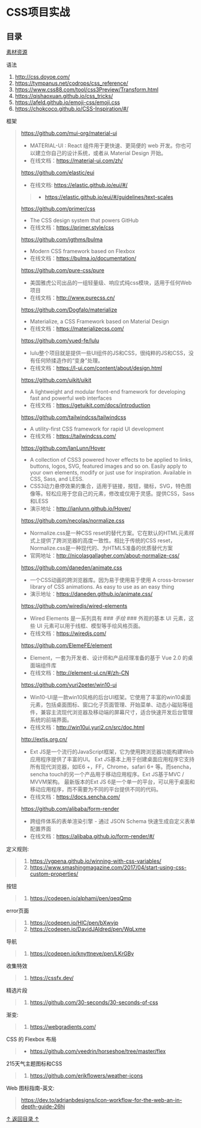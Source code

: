 CSS项目实战
===================================
## 目录

[素材资源](https://sandunppt.com/ "ppt，图片，字体，插件，还有一些在线办公的一些工具箱等等")

语法
1. http://css.doyoe.com/
2. https://tympanus.net/codrops/css_reference/
3. https://www.css88.com/tool/css3Preview/Transform.html
4. https://qishaoxuan.github.io/css_tricks/
5. https://afeld.github.io/emoji-css/emoji.css
6. https://chokcoco.github.io/CSS-Inspiration/#/

框架
> https://github.com/mui-org/material-ui
> * MATERIAL-UI : React 组件用于更快速、更简便的 web 开发。你也可以建立你自己的设计系统，或者从 Material Design 开始。
> * 在线文档：https://material-ui.com/zh/
>
> https://github.com/elastic/eui
> * 在线文档: https://elastic.github.io/eui/#/
> > * https://elastic.github.io/eui/#/guidelines/text-scales 
>
> https://github.com/primer/css
> * The CSS design system that powers GitHub 
> * 在线文档：https://primer.style/css
>
> https://github.com/jgthms/bulma
> * Modern CSS framework based on Flexbox
> * 在线文档：https://bulma.io/documentation/
>
> https://github.com/pure-css/pure 
> * 美国雅虎公司出品的一组轻量级、响应式纯css模块，适用于任何Web项目
> * 在线文档：http://www.purecss.cn/
>
> https://github.com/Dogfalo/materialize
> * Materialize, a CSS Framework based on Material Design
> * 在线文档：https://materializecss.com/
>
> https://github.com/yued-fe/lulu
> * lulu整个项目就是提供一些UI组件的JS和CSS，很纯粹的JS和CSS，没有任何矫揉造作的“变身”处理。
> * 在线文档：https://l-ui.com/content/about/design.html
>
> https://github.com/uikit/uikit
> * A lightweight and modular front-end framework for developing fast and powerful web interfaces 
> * 在线文档：https://getuikit.com/docs/introduction
>
> https://github.com/tailwindcss/tailwindcss
> * A utility-first CSS framework for rapid UI development
> * 在线文档：https://tailwindcss.com/
>
>  https://github.com/IanLunn/Hover
> * A collection of CSS3 powered hover effects to be applied to links, buttons, logos, SVG, featured images and so on. Easily apply to your own elements, modify or just use for inspiration. Available in CSS, Sass, and LESS.
> * CSS3动力悬停效果的集合，适用于链接，按钮，徽标，SVG，特色图像等。轻松应用于您自己的元素，修改或仅用于灵感。提供CSS，Sass和LESS
> * 演示地址：http://ianlunn.github.io/Hover/
>
> https://github.com/necolas/normalize.css
> * Normalize.css是一种CSS reset的替代方案。它在默认的HTML元素样式上提供了跨浏览器的高度一致性。相比于传统的CSS reset，Normalize.css是一种现代的、为HTML5准备的优质替代方案
> * 官网地址：http://nicolasgallagher.com/about-normalize-css/
>
> https://github.com/daneden/animate.css
> * 一个CSS动画的跨浏览器库。因为易于使用易于使用 A cross-browser library of CSS animations. As easy to use as an easy thing
> * 演示地址：https://daneden.github.io/animate.css/
>
> https://github.com/wiredjs/wired-elements
> * Wired Elements 是一系列具有 ### *手绘* ### 外观的基本 UI 元素，这些 UI 元素可以用于线框、模型等手绘风格页面。 
> * 在线文档：https://wiredjs.com/ 
>
> https://github.com/ElemeFE/element
> * Element，一套为开发者、设计师和产品经理准备的基于 Vue 2.0 的桌面端组件库 
> * 在线文档：http://element-ui.cn/#/zh-CN
>
> https://github.com/yuri2peter/win10-ui
> * Win10-UI是一款win10风格的后台UI框架。它使用了丰富的win10桌面元素，包括桌面图标、窗口化子页面管理、开始菜单、动态小磁贴等组件，兼容主流现代浏览器及移动端的屏幕尺寸，适合快速开发后台管理系统的前端界面。
> * 在线文档：http://win10ui.yuri2.cn/src/doc.html
> 
> http://extjs.org.cn/
> * Ext JS是一个流行的JavaScript框架，它为使用跨浏览器功能构建Web应用程序提供了丰富的UI。 Ext JS基本上用于创建桌面应用程序它支持所有现代浏览器，如IE6 +，FF，Chrome，safari 6+ 等。而sencha，sencha touch的另一个产品用于移动应用程序。Ext JS基于MVC / MVVM架构。 最新版本的Ext JS 6是一个单一的平台，可以用于桌面和移动应用程序，而不需要为不同的平台提供不同的代码。
> * 在线文档：https://docs.sencha.com/
> 
> https://github.com/alibaba/form-render
> * 跨组件体系的表单渲染引擎 - 通过 JSON Schema 快速生成自定义表单配置界面
> * 在线文档：https://alibaba.github.io/form-render/#/

定义规则:
> 1. https://vgpena.github.io/winning-with-css-variables/
> 2. https://www.smashingmagazine.com/2017/04/start-using-css-custom-properties/

按钮
> 1. https://codepen.io/alphami/pen/qeqQmp

error页面
> 1. https://codepen.io/HIC/pen/bXwvjp
> 2. https://codepen.io/DavidJAldred/pen/WqLxme

导航
> 1. https://codepen.io/knyttneve/pen/LKrGBy

收集特效
> 1. https://cssfx.dev/

精选片段
> 1. https://github.com/30-seconds/30-seconds-of-css

渐变:
> 1. https://webgradients.com/

CSS 的 Flexbox 布局
> * https://github.com/veedrin/horseshoe/tree/master/flex

215天气主题图标和CSS
> 1. https://github.com/erikflowers/weather-icons

Web 图标指南-英文:
> https://dev.to/adrianbdesigns/icon-workflow-for-the-web-an-in-depth-guide-26hj

[↑ 返回目录 ↑](#目录)
